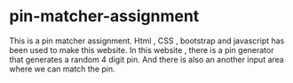 # pin-matcher-assignment
This is a pin matcher assignment. Html , CSS , bootstrap and javascript has been used to make this website. 
In this website , there is a pin generator that generates a random 4 digit pin. And there is also an another input area where we can match the pin.